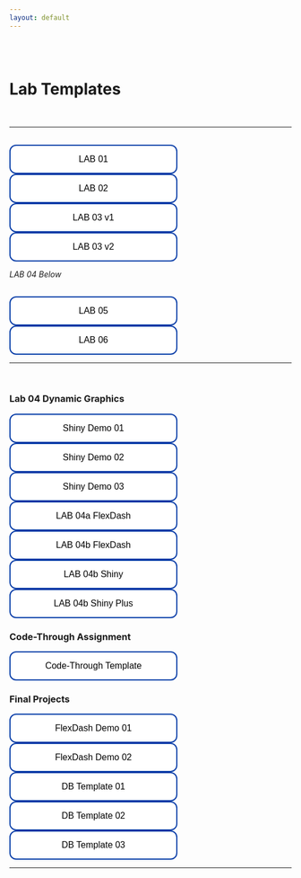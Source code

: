 ```yaml
---
layout: default
---
```


<div class = "uk-container uk-container-small">


<br>
<br>


# Lab Templates

<br>
<hr>
<br>
  
<a href='https://raw.githubusercontent.com/{{ site.github.owner_name }}/{{ site.github.repository_name }}/main/units/01-building-blocks-of-r/lab-01-template.rmd' target="_blank">
<button type="button" class="button"> LAB 01 </button>
</a>
  
<a href='https://raw.githubusercontent.com/{{ site.github.owner_name }}/{{ site.github.repository_name }}/main/units/02-operators-and-descriptives/lab-02-template.rmd' target="_blank">
<button type="button" class="button"> LAB 02 </button>
</a>
  
<a href='https://raw.githubusercontent.com/{{ site.github.owner_name }}/{{ site.github.repository_name }}/main/units/03-data-viz-static/lab-03-v1-template.rmd' target="_blank">
<button type="button" class="button"> LAB 03 v1 </button>
</a>

<a href='https://raw.githubusercontent.com/{{ site.github.owner_name }}/{{ site.github.repository_name }}/main/units/03-data-viz-static/lab-03-v2-template.rmd' target="_blank">
<button type="button" class="button"> LAB 03 v2 </button>
</a>
  
<br>  

*LAB 04 Below*
  
<br>
  
<a href='https://raw.githubusercontent.com/{{ site.github.owner_name }}/{{ site.github.repository_name }}/main/units/05-data-wrangling/lab-05-template.rmd' target="_blank">
<button type="button" class="button"> LAB 05 </button>
</a>
  
<a href='https://raw.githubusercontent.com/{{ site.github.owner_name }}/{{ site.github.repository_name }}/main/units/06-data-joins/lab-06-template.rmd' target="_blank">
<button type="button" class="button"> LAB 06 </button>
</a>

<br>
<hr>
<br>

  
### Lab 04 Dynamic Graphics 
  
<a href='https://raw.githubusercontent.com/{{ site.github.owner_name }}/{{ site.github.repository_name }}/main/units/04-data-viz-dynamic/demo-shiny-01.rmd' target="_blank">
<button type="button" class="button"> Shiny Demo 01 </button>
</a>

<a href='https://raw.githubusercontent.com/{{ site.github.owner_name }}/{{ site.github.repository_name }}/main/units/04-data-viz-dynamic/demo-shiny-02.rmd' target="_blank">
<button type="button" class="button"> Shiny Demo 02 </button>
</a>
  
<a href='https://raw.githubusercontent.com/{{ site.github.owner_name }}/{{ site.github.repository_name }}/main/units/04-data-viz-dynamic/demo-shiny-03.rmd' target="_blank">
<button type="button" class="button"> Shiny Demo 03 </button>
</a>
  
<a href='https://raw.githubusercontent.com/{{ site.github.owner_name }}/{{ site.github.repository_name }}/main/units/04-data-viz-dynamic/lab-04a-template.rmd' target="_blank">
<button type="button" class="button"> LAB 04a FlexDash </button>
</a>

<a href='https://raw.githubusercontent.com/{{ site.github.owner_name }}/{{ site.github.repository_name }}/main/units/04-data-viz-dynamic/lab-04b-flexdashboard-template.rmd' target="_blank">
<button type="button" class="button"> LAB 04b FlexDash </button>
</a> 

<a href='https://raw.githubusercontent.com/{{ site.github.owner_name }}/{{ site.github.repository_name }}/main/units/04-data-viz-dynamic/lab-04b-shiny-template.R' target="_blank">
<button type="button" class="button"> LAB 04b Shiny </button>
</a> 
  
<a href='https://raw.githubusercontent.com/{{ site.github.owner_name }}/{{ site.github.repository_name }}/main/units/04-data-viz-dynamic/lab-04b-shiny-dashboard-plus-template.R' target="_blank">
<button type="button" class="button"> LAB 04b Shiny Plus </button>
</a> 

### Code-Through Assignment

<a href='https://raw.githubusercontent.com/{{ site.github.owner_name }}/{{ site.github.repository_name }}/main/units/99-code-through/code-through-template.rmd' target="_blank">
<button type="button" class="button"> Code-Through Template </button>
</a>
  
  
  
### Final Projects 
  
<a href='https://raw.githubusercontent.com/{{ site.github.owner_name }}/{{ site.github.repository_name }}/main/units/07-dashboards/demo-flexdashboard-column-orientation.rmd' target="_blank">
<button type="button" class="button"> FlexDash Demo 01 </button>
</a>

<a href='https://raw.githubusercontent.com/{{ site.github.owner_name }}/{{ site.github.repository_name }}/main/units/07-dashboards/demo-flexdashboard-three-window-layout.rmd' target="_blank">
<button type="button" class="button"> FlexDash Demo 02 </button>
</a>
  
<a href='https://raw.githubusercontent.com/{{ site.github.owner_name }}/{{ site.github.repository_name }}/main/units/07-dashboards/lab-07-dashboard-template-v1.rmd' target="_blank">
<button type="button" class="button"> DB Template 01 </button>
</a>
  
<a href='https://raw.githubusercontent.com/{{ site.github.owner_name }}/{{ site.github.repository_name }}/main/units/07-dashboards/lab-07-dashboard-template-v1.rmd' target="_blank">
<button type="button" class="button"> DB Template 02 </button>
</a>
  
<a href='https://raw.githubusercontent.com/{{ site.github.owner_name }}/{{ site.github.repository_name }}/main/units/07-dashboards/lab-07-dashboard-template-v1.rmd' target="_blank">
<button type="button" class="button"> DB Template 03 </button>
</a>
  

  
<br>  
<hr>
<br>



</div>
<br><br><br>


<style>
.button {
  background-color: white;
  color: black;
  border: 2px solid #0039a6;
  padding: 15px 32px;
  text-align: center;
  text-decoration: none;
  display: inline-block;
  font-size: 16px;
  border-radius: 12px;
  width: 300px;
}

.button {
  transition-duration: 0.4s;
}

.button:hover {
  background-color: #0039a6; 
  color: white !important;
}
</style>
